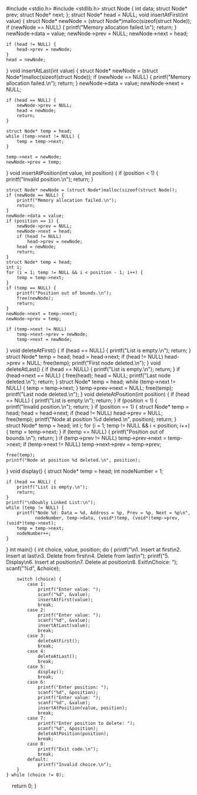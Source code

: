 #include <stdio.h>
#include <stdlib.h>
struct Node {
    int data;
    struct Node* prev;
    struct Node* next;
};
struct Node* head = NULL;
void insertAtFirst(int value) {
    struct Node* newNode = (struct Node*)malloc(sizeof(struct Node));
    if (newNode == NULL) {
        printf("Memory allocation failed.\n");
        return;
    }
    newNode->data = value;
    newNode->prev = NULL;
    newNode->next = head;

    if (head != NULL) {
        head->prev = newNode;
    }
    head = newNode;
}
void insertAtLast(int value) {
    struct Node* newNode = (struct Node*)malloc(sizeof(struct Node));
    if (newNode == NULL) {
        printf("Memory allocation failed.\n");
        return;
    }
    newNode->data = value;
    newNode->next = NULL;

    if (head == NULL) {
        newNode->prev = NULL;
        head = newNode;
        return;
    }

    struct Node* temp = head;
    while (temp->next != NULL) {
        temp = temp->next;
    }

    temp->next = newNode;
    newNode->prev = temp;
}
void insertAtPosition(int value, int position) {
    if (position < 1) {
        printf("Invalid position.\n");
        return;
    }

    struct Node* newNode = (struct Node*)malloc(sizeof(struct Node));
    if (newNode == NULL) {
        printf("Memory allocation failed.\n");
        return;
    }
    newNode->data = value;
    if (position == 1) {
        newNode->prev = NULL;
        newNode->next = head;
        if (head != NULL)
            head->prev = newNode;
        head = newNode;
        return;
    }
    struct Node* temp = head;
    int i;
    for (i = 1; temp != NULL && i < position - 1; i++) {
        temp = temp->next;
    }
    if (temp == NULL) {
        printf("Position out of bounds.\n");
        free(newNode);
        return;
    }
    newNode->next = temp->next;
    newNode->prev = temp;

    if (temp->next != NULL)
        temp->next->prev = newNode;
		temp->next = newNode;
}
void deleteAtFirst() {
    if (head == NULL) {
        printf("List is empty.\n");
        return;
    }
    struct Node* temp = head;
    head = head->next;
    if (head != NULL)
        head->prev = NULL;
    free(temp);
    printf("First node deleted.\n");
}
void deleteAtLast() {
    if (head == NULL) {
        printf("List is empty.\n");
        return;
    }
    if (head->next == NULL) {
        free(head);
        head = NULL;
        printf("Last node deleted.\n");
        return;
    }
    struct Node* temp = head;
    while (temp->next != NULL) {
        temp = temp->next;
    }
    temp->prev->next = NULL;
    free(temp);
    printf("Last node deleted.\n");
}
void deleteAtPosition(int position) {
    if (head == NULL) {
        printf("List is empty.\n");
        return;
    }
    if (position < 1) {
        printf("Invalid position.\n");
        return;
    }
    if (position == 1) {
        struct Node* temp = head;
        head = head->next;
        if (head != NULL)
            head->prev = NULL;
        free(temp);
        printf("Node at position %d deleted.\n", position);
        return;
    }
    struct Node* temp = head;
    int i;
    for (i = 1; temp != NULL && i < position; i++) {
        temp = temp->next;
    }
    if (temp == NULL) {
        printf("Position out of bounds.\n");
        return;
    }
    if (temp->prev != NULL)
        temp->prev->next = temp->next;
    if (temp->next != NULL)
        temp->next->prev = temp->prev;

    free(temp);
    printf("Node at position %d deleted.\n", position);
}
void display() {
    struct Node* temp = head;
    int nodeNumber = 1;

    if (head == NULL) {
        printf("List is empty.\n");
        return;
    }
    printf("\nDoubly Linked List:\n");
    while (temp != NULL) {
        printf("Node %d: Data = %d, Address = %p, Prev = %p, Next = %p\n",
               nodeNumber, temp->data, (void*)temp, (void*)temp->prev, (void*)temp->next);
        temp = temp->next;
        nodeNumber++;
    }
}
int main() {
    int choice, value, position;
    do {
        printf("\n1. Insert at first\n2. Insert at last\n3. Delete from first\n4. Delete from last\n");
        printf("5. Display\n6. Insert at position\n7. Delete at position\n8. Exit\nChoice: ");
        scanf("%d", &choice);

        switch (choice) {
            case 1:
                printf("Enter value: ");
                scanf("%d", &value);
                insertAtFirst(value);
                break;
            case 2:
                printf("Enter value: ");
                scanf("%d", &value);
                insertAtLast(value);
                break;
            case 3:
                deleteAtFirst();
                break;
            case 4:
                deleteAtLast();
                break;
            case 5:
                display();
                break;
            case 6:
                printf("Enter position: ");
                scanf("%d", &position);
                printf("Enter value: ");
                scanf("%d", &value);
                insertAtPosition(value, position);
                break;
            case 7:
                printf("Enter position to delete: ");
                scanf("%d", &position);
                deleteAtPosition(position);
                break;
            case 8:
                printf("Exit code.\n");
                break;
            default:
                printf("Invalid choice.\n");
        }
    } while (choice != 8);
    return 0;
}

